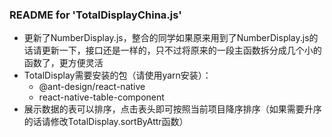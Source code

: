 ### README for 'TotalDisplayChina.js'

- 更新了NumberDisplay.js，整合的同学如果原来用到了NumberDisplay.js的话请更新一下，接口还是一样的，只不过将原来的一段主函数拆分成几个小的函数了，更方便灵活
- TotalDisplay需要安装的包（请使用yarn安装）：
  - @ant-design/react-native
  - react-native-table-component
- 展示数据的表可以排序，点击表头即可按照当前项目降序排序（如果需要升序的话请修改TotalDisplay.sortByAttr函数）